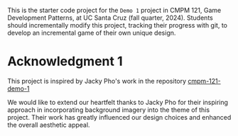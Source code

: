 This is the starter code project for the `Demo 1` project in CMPM 121, Game Development Patterns, at UC Santa Cruz (fall quarter, 2024). Students should incrementally modify this project, tracking their progress with git, to develop an incremental game of their own unique design.

# Acknowledgment 1

This project is inspired by Jacky Pho's work in the repository [cmpm-121-demo-1](https://github.com/jackypho/cmpm-121-demo-1/)

We would like to extend our heartfelt thanks to Jacky Pho for their inspiring approach in incorporating background imagery into the theme of this project. Their work has greatly influenced our design choices and enhanced the overall aesthetic appeal.
